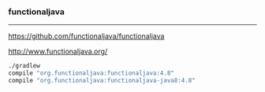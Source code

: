 ### functionaljava
---
https://github.com/functionaljava/functionaljava

http://www.functionaljava.org/

```sh
./gradlew
compile "org.functionaljava:functionaljava:4.8"
compile "org.functionaljava:functionaljava-java8:4.8"
```

```
```

```
```
